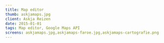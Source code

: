 ```yaml
---
title: Map editor
thumb: askjamaps.jpg
client: Askja Reizen
date: 2015-01-01
tags: Map editor, Google Maps API
screens: askjamaps.jpg,askjamaps-faroe.jpg,askjamaps-cartografie.png
---
```

